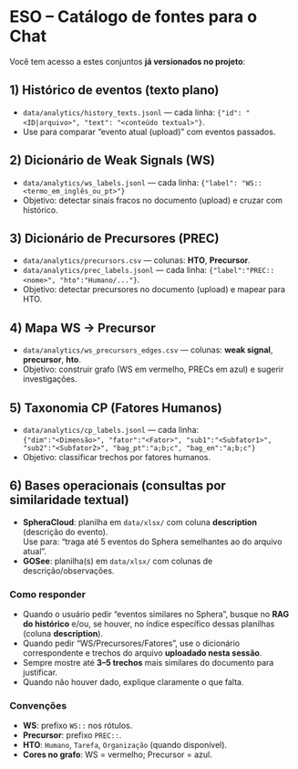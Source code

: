 # ESO – Catálogo de fontes para o Chat

Você tem acesso a estes conjuntos **já versionados no projeto**:

## 1) Histórico de eventos (texto plano)
- `data/analytics/history_texts.jsonl` — cada linha: `{"id": "<ID|arquivo>", "text": "<conteúdo textual>"}`.
- Use para comparar “evento atual (upload)” com eventos passados.

## 2) Dicionário de Weak Signals (WS)
- `data/analytics/ws_labels.jsonl` — cada linha: `{"label": "WS::<termo_em_inglês_ou_pt>"}`
- Objetivo: detectar sinais fracos no documento (upload) e cruzar com histórico.

## 3) Dicionário de Precursores (PREC)
- `data/analytics/precursors.csv` — colunas: **HTO**, **Precursor**.
- `data/analytics/prec_labels.jsonl` — cada linha: `{"label":"PREC::<nome>", "hto":"Humano/..."}`.
- Objetivo: detectar precursores no documento (upload) e mapear para HTO.

## 4) Mapa WS → Precursor
- `data/analytics/ws_precursors_edges.csv` — colunas: **weak signal**, **precursor**, **hto**.
- Objetivo: construir grafo (WS em vermelho, PRECs em azul) e sugerir investigações.

## 5) Taxonomia CP (Fatores Humanos)
- `data/analytics/cp_labels.jsonl` — cada linha:  
  `{"dim":"<Dimensão>", "fator":"<Fator>", "sub1":"<Subfator1>", "sub2":"<Subfator2>", "bag_pt":"a;b;c", "bag_en":"a;b;c"}`
- Objetivo: classificar trechos por fatores humanos.

## 6) Bases operacionais (consultas por similaridade textual)
- **SpheraCloud**: planilha em `data/xlsx/` com coluna **description** (descrição do evento).  
  Use para: “traga até 5 eventos do Sphera semelhantes ao do arquivo atual”.
- **GOSee**: planilha(s) em `data/xlsx/` com colunas de descrição/observações.

### Como responder
- Quando o usuário pedir “eventos similares no Sphera”, busque no **RAG do histórico** e/ou, se houver, no índice específico dessas planilhas (coluna **description**).  
- Quando pedir “WS/Precursores/Fatores”, use o dicionário correspondente e trechos do arquivo **uploadado nesta sessão**.  
- Sempre mostre até **3–5 trechos** mais similares do documento para justificar.  
- Quando não houver dado, explique claramente o que falta.

### Convenções
- **WS**: prefixo `WS::` nos rótulos.  
- **Precursor**: prefixo `PREC::`.  
- **HTO**: `Humano`, `Tarefa`, `Organização` (quando disponível).  
- **Cores no grafo**: WS = vermelho; Precursor = azul.
